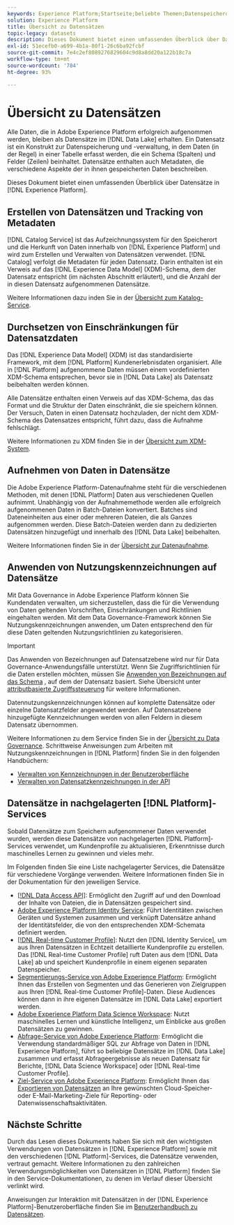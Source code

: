 ```yaml
---
keywords: Experience Platform;Startseite;beliebte Themen;Datenspeicherort;Datenspeicherplatz;Datenmanagement;Datenverwaltung;Ursprung;Herkunft;Datentyp;Datentypen
solution: Experience Platform
title: Übersicht zu Datensätzen
topic-legacy: datasets
description: Dieses Dokument bietet einen umfassenden Überblick über Datensätze in Experience Platform.
exl-id: 51ecefb0-a699-4b1a-80f1-26c6ba92fcbf
source-git-commit: 7e4c2ef8089276829604c9d8a8dd20a122b18c7a
workflow-type: tm+mt
source-wordcount: '784'
ht-degree: 93%

---
```


# Übersicht zu Datensätzen

Alle Daten, die in Adobe Experience Platform erfolgreich aufgenommen werden, bleiben als Datensätze im [!DNL Data Lake] erhalten. Ein Datensatz ist ein Konstrukt zur Datenspeicherung und -verwaltung, in dem Daten (in der Regel) in einer Tabelle erfasst werden, die ein Schema (Spalten) und Felder (Zeilen) beinhaltet. Datensätze enthalten auch Metadaten, die verschiedene Aspekte der in ihnen gespeicherten Daten beschreiben.

Dieses Dokument bietet einen umfassenden Überblick über Datensätze in [!DNL Experience Platform].

## Erstellen von Datensätzen und Tracking von Metadaten

[!DNL Catalog Service] ist das Aufzeichnungssystem für den Speicherort und die Herkunft von Daten innerhalb von [!DNL Experience Platform] und wird zum Erstellen und Verwalten von Datensätzen verwendet. [!DNL Catalog] verfolgt die Metadaten für jeden Datensatz. Darin enthalten ist ein Verweis auf das [!DNL Experience Data Model] (XDM)-Schema, dem der Datensatz entspricht (im nächsten Abschnitt erläutert), und die Anzahl der in diesen Datensatz aufgenommenen Datensätze.

Weitere Informationen dazu inden Sie in der [Übersicht zum Katalog-Service](../home.md).

## Durchsetzen von Einschränkungen für Datensatzdaten

Das [!DNL Experience Data Model] (XDM) ist das standardisierte Framework, mit dem [!DNL Platform] Kundenerlebnisdaten organisiert. Alle in [!DNL Platform] aufgenommene Daten müssen einem vordefinierten XDM-Schema entsprechen, bevor sie in [!DNL Data Lake] als Datensatz beibehalten werden können.

Alle Datensätze enthalten einen Verweis auf das XDM-Schema, das das Format und die Struktur der Daten einschränkt, die sie speichern können. Der Versuch, Daten in einen Datensatz hochzuladen, der nicht dem XDM-Schema des Datensatzes entspricht, führt dazu, dass die Aufnahme fehlschlägt.

Weitere Informationen zu XDM finden Sie in der [Übersicht zum XDM-System](../../xdm/home.md).

## Aufnehmen von Daten in Datensätze

Die Adobe Experience Platform-Datenaufnahme steht für die verschiedenen Methoden, mit denen [!DNL Platform] Daten aus verschiedenen Quellen aufnimmt. Unabhängig von der Aufnahmemethode werden alle erfolgreich aufgenommenen Daten in Batch-Dateien konvertiert. Batches sind Dateneinheiten aus einer oder mehreren Dateien, die als Ganzes aufgenommen werden. Diese Batch-Dateien werden dann zu dedizierten Datensätzen hinzugefügt und innerhalb des [!DNL Data Lake] beibehalten.

Weitere Informationen finden Sie in der [Übersicht zur Datenaufnahme](../../ingestion/home.md).

## Anwenden von Nutzungskennzeichnungen auf Datensätze

Mit Data Governance in Adobe Experience Platform können Sie Kundendaten verwalten, um sicherzustellen, dass die für die Verwendung von Daten geltenden Vorschriften, Einschränkungen und Richtlinien eingehalten werden. Mit dem Data Governance-Framework können Sie Nutzungskennzeichnungen anwenden, um Daten entsprechend den für diese Daten geltenden Nutzungsrichtlinien zu kategorisieren.

>[!IMPORTANT]
>
>Das Anwenden von Bezeichnungen auf Datensatzebene wird nur für Data Governance-Anwendungsfälle unterstützt. Wenn Sie Zugriffsrichtlinien für die Daten erstellen möchten, müssen Sie [Anwenden von Bezeichnungen auf das Schema](../../xdm/tutorials/labels.md) , auf dem der Datensatz basiert. Siehe Übersicht unter [attributbasierte Zugriffssteuerung](../../access-control/abac/overview.md) für weitere Informationen.

Datennutzungskennzeichnungen können auf komplette Datensätze oder einzelne Datensatzfelder angewendet werden. Auf Datensatzebene hinzugefügte Kennzeichnungen werden von allen Feldern in diesem Datensatz übernommen.

Weitere Informationen zu dem Service finden Sie in der [Übersicht zu Data Governance](../../data-governance/home.md). Schrittweise Anweisungen zum Arbeiten mit Nutzungskennzeichnungen in [!DNL Platform] finden Sie in den folgenden Handbüchern:

* [Verwalten von Kennzeichnungen in der Benutzeroberfläche](../../data-governance/labels/user-guide.md)
* [Verwalten von Datensatzkennzeichnungen in der API](../../data-governance/labels/dataset-api.md)

## Datensätze in nachgelagerten [!DNL Platform]-Services

Sobald Datensätze zum Speichern aufgenommener Daten verwendet wurden, werden diese Datensätze von nachgelagerten [!DNL Platform]-Services verwendet, um Kundenprofile zu aktualisieren, Erkenntnisse durch maschinelles Lernen zu gewinnen und vieles mehr.

Im Folgenden finden Sie eine Liste nachgelagerter Services, die Datensätze für verschiedene Vorgänge verwenden. Weitere Informationen finden Sie in der Dokumentation für den jeweiligen Service.

* [[!DNL Data Access API]](../../data-access/home.md): Ermöglicht den Zugriff auf und den Download der Inhalte von Dateien, die in Datensätzen gespeichert sind.
* [Adobe Experience Platform Identity Service](../../identity-service/home.md): Führt Identitäten zwischen Geräten und Systemen zusammen und verknüpft Datensätze anhand der Identitätsfelder, die von den entsprechenden XDM-Schemata definiert werden.
* [[!DNL Real-time Customer Profile]](../../profile/home.md): Nutzt den [!DNL Identity Service], um aus Ihren Datensätzen in Echtzeit detaillierte Kundenprofile zu erstellen. Das [!DNL Real-time Customer Profile] ruft Daten aus dem [!DNL Data Lake] ab und speichert Kundenprofile in einem eigenen separaten Datenspeicher.
* [Segmentierungs-Service von Adobe Experience Platform](../../segmentation/home.md): Ermöglicht Ihnen das Erstellen von Segmenten und das Generieren von Zielgruppen aus Ihren [!DNL Real-time Customer Profile]-Daten. Diese Audiences können dann in ihre eigenen Datensätze im [!DNL Data Lake] exportiert werden.
* [Adobe Experience Platform Data Science Workspace](../../data-science-workspace/home.md): Nutzt maschinelles Lernen und künstliche Intelligenz, um Einblicke aus großen Datensätzen zu gewinnen.
* [Abfrage-Service von Adobe Experience Platform](../../query-service/home.md): Ermöglicht die Verwendung standardmäßiger SQL zur Abfrage von Daten in [!DNL Experience Platform], führt so beliebige Datensätze im [!DNL Data Lake] zusammen und erfasst Abfrageergebnisse als neuen Datensatz für Berichte, [!DNL Data Science Workspace] oder [!DNL Real-time Customer Profile].
* [Ziel-Service von Adobe Experience Platform](../../destinations/home.md): Ermöglicht Ihnen das [Exportieren von Datensätzen](/help/destinations/ui/export-datasets.md) an Ihre gewünschten Cloud-Speicher- oder E-Mail-Marketing-Ziele für Reporting- oder Datenwissenschaftsaktivitäten.

## Nächste Schritte

Durch das Lesen dieses Dokuments haben Sie sich mit den wichtigsten Verwendungen von Datensätzen in [!DNL Experience Platform] sowie mit den verschiedenen [!DNL Platform]-Services, die Datensätze verwenden, vertraut gemacht. Weitere Informationen zu den zahlreichen Verwendungsmöglichkeiten von Datensätzen in [!DNL Platform] finden Sie in den Service-Dokumentationen, zu denen im Verlauf dieser Übersicht verlinkt wird.

Anweisungen zur Interaktion mit Datensätzen in der [!DNL Experience Platform]-Benutzeroberfläche finden Sie im [Benutzerhandbuch zu Datensätzen](user-guide.md).

